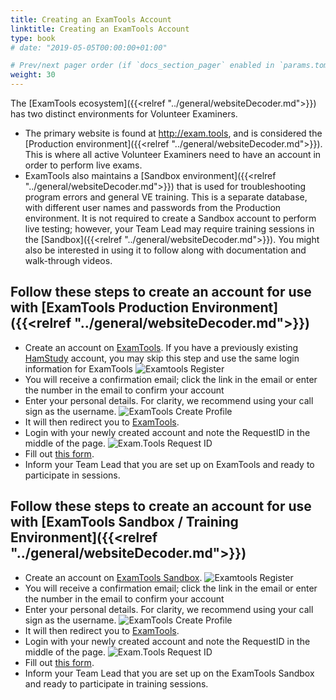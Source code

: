 ```yaml
---
title: Creating an ExamTools Account
linktitle: Creating an ExamTools Account
type: book
# date: "2019-05-05T00:00:00+01:00"

# Prev/next pager order (if `docs_section_pager` enabled in `params.toml`)
weight: 30
---
```

The [ExamTools ecosystem]({{<relref "../general/websiteDecoder.md">}}) has two distinct environments for Volunteer Examiners.  
* The primary website is found at http://exam.tools, and is considered the [Production environment]({{<relref "../general/websiteDecoder.md">}}).  This is where all active Volunteer Examiners need to have an account in order to perform live exams.  
* ExamTools also maintains a [Sandbox environment]({{<relref "../general/websiteDecoder.md">}}) that is used for troubleshooting program errors and general VE training.  This is a separate database, with different user names and passwords from the Production environment.  It is not required to create a Sandbox account to perform live testing; however, your Team Lead may require training sessions in the [Sandbox]({{<relref "../general/websiteDecoder.md">}}).  You might also be interested in using it to follow along with documentation and walk-through videos.

## Follow these steps to create an account for use with [ExamTools Production Environment]({{<relref "../general/websiteDecoder.md">}})

* Create an account on [ExamTools](https://exam.tools).  If you have a previously existing [HamStudy](https://hamstudy.org) account, you may skip this step and use the same login information for ExamTools
![Examtools Register](../images/examtoolsRegister.png)
* You will receive a confirmation email; click the link in the email or enter the number in the email to confirm your account
* Enter your personal details.  For clarity, we recommend using your call sign as the username.
![ExamTools Create Profile](../images/examtoolsCreateAccount.png)
* It will then redirect you to [ExamTools](https://exam.tools/portal/veLogin).
* Login with your newly created account and note the RequestID in the middle of the page.
![Exam.Tools Request ID](../images/examtoolsRequestID.png)
* Fill out [this form](https://forms.gle/cD9fTqv5ognik6XC9).
* Inform your Team Lead that you are set up on ExamTools and ready to participate in sessions.

## Follow these steps to create an account for use with [ExamTools Sandbox / Training Environment]({{<relref "../general/websiteDecoder.md">}})

* Create an account on [ExamTools Sandbox](https://examtools.dev). 
![Examtools Register](../images/examtoolsRegister.png)
* You will receive a confirmation email; click the link in the email or enter the number in the email to confirm your account
* Enter your personal details.  For clarity, we recommend using your call sign as the username.
![ExamTools Create Profile](../images/examtoolsCreateAccount.png)
* It will then redirect you to [ExamTools](https://examtools.dev/portal/veLogin).
* Login with your newly created account and note the RequestID in the middle of the page.
![Exam.Tools Request ID](../images/examtoolsRequestID.png)
* Fill out [this form](https://forms.gle/NiAeLFpX7R7E7NZC9).
* Inform your Team Lead that you are set up on the ExamTools Sandbox and ready to participate in training sessions.
